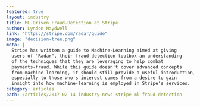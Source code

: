 ```yaml
---
featured: true
layout: industry
title: ML-Driven Fraud-Detection at Stripe
author: Lyndon Maydwell
link: "https://stripe.com/radar/guide"
image: "decision-tree.png"
meta: |
  Stripe has written a guide to Machine-Learning aimed at giving
  users of "Radar", their fraud-detection toolbox an understanding
  of the techniques that they are leveraging to help combat
  payments-fraud. While this guide doesn't cover advanced concepts
  from machine-learning, it should still provide a useful introduction,
  especially to those who's interest comes from a desire to gain
  insight into how machine-learning is employed in Stripe's services.
category: articles
path: /articles/2017-02-14-industry-news-stripe-ml-fraud-detection
---
```


